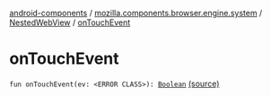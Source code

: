 [android-components](../../index.md) / [mozilla.components.browser.engine.system](../index.md) / [NestedWebView](index.md) / [onTouchEvent](./on-touch-event.md)

# onTouchEvent

`fun onTouchEvent(ev: <ERROR CLASS>): `[`Boolean`](https://kotlinlang.org/api/latest/jvm/stdlib/kotlin/-boolean/index.html) [(source)](https://github.com/mozilla-mobile/android-components/blob/master/components/browser/engine-system/src/main/java/mozilla/components/browser/engine/system/NestedWebView.kt#L68)